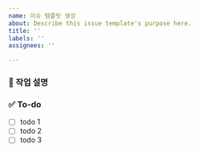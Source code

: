 ```yaml
---
name: 이슈 템플릿 생성
about: Describe this issue template's purpose here.
title: ''
labels: ''
assignees: ''

---
```


### 💼 작업 설명
<!-- 진행할 작업에 대해 간단하게 설명해주세요 -->

### ✅ To-do
<!-- 해당 작업을 수행하기 위해 해야 할 하위 태스크를 작성해주세요 -->
- [ ] todo 1
- [ ] todo 2
- [ ] todo 3
